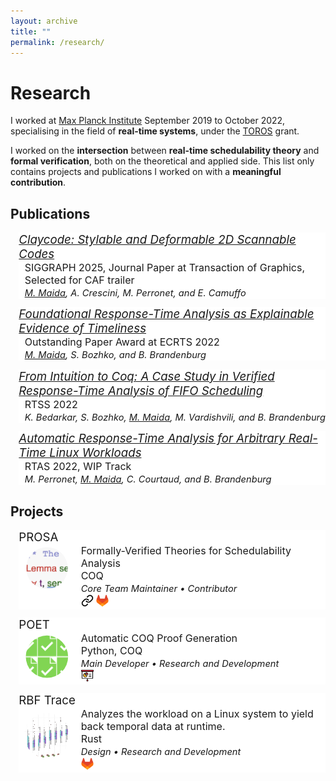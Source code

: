 ```yaml
---
layout: archive
title: ""
permalink: /research/
---
```

<style>
.clip-circle {
  width: 100%;
  clip-path: circle(40%);
}
.gimage { 
    grid-area: image; 
}
.gheaderpub { grid-area: headerpub;
    font-size: 14pt; 
    font-style: italic;
    text-align: left;
 }

.gheader { grid-area: header;
    font-size: 14pt; 
    text-align: left;
 }
 
.gdesc { grid-area: desc;   
    margin-left: 7pt;  
    font-size: 12pt; 
    text-align: left;
    vertical-align: center;
    height: 100%;
 }

.grid-container-pub {
  display: grid;
  grid-template-areas:
    'headerpub headerpub'
    'image desc';
  grid-template-columns: 0 auto auto;
  grid-template-rows: auto auto auto;
  background-color: #ffffff;
  margin-top: 10pt;
  margin-left: 10pt;
  }

  .grid-container {
  display: grid;
  grid-template-areas:
    'header header'
    'image desc';
  grid-template-columns: 90px auto auto;
  grid-template-rows: auto auto auto;
  background-color: #ffffff;
  margin-top: 10pt;
  margin-left: 10pt;
  }

.small_text { 
    font-size: 11pt; 
    font-style: italic;
    text-align: left;
 }

.inline-text {
  max-width:15pt;
  max-height:15pt;
}

</style>

# Research
I worked at [Max Planck Institute](https://www.mpi-sws.org) September 2019 to October 2022, specialising in the field of **real-time systems**, under the [TOROS](https://toros.mpi-sws.org/) grant.

<!-- The long-term goal of TOROS is to develop a **real-time operating system** that _by design_ ensures that the temporal behavior of its user-level applications can be analyzed.
I worked both on the theoretical and applied side, solving smaller, well-defined problems to build up towards that vision. -->
I worked on the **intersection** between **real-time schedulability theory** and **formal verification**, both on the theoretical and applied side.
This list only contains projects and publications I worked on with a **meaningful contribution**.

## Publications

<div class="grid-container-pub">
    <div class="gheaderpub"> 
    <a target="_blank" href="https://arxiv.org/abs/2505.08666">
    Claycode: Stylable and Deformable 2D Scannable Codes </a>
</div>
    <div class="gdesc"> 
        SIGGRAPH 2025, Journal Paper at Transaction of Graphics, Selected for CAF trailer <br>
        <span class="small_text"><u>M. Maida</u>, A. Crescini, M. Perronet, and E. Camuffo</span>
    </div>
</div>

<div class="grid-container-pub">
    <!-- <div class="gimage"> <img src='/images/poet.png' class='clip-circle'> </div> -->
    <div class="gheaderpub"> 
    <a target="_blank" href="https://pure.mpg.de/rest/items/item_3391739_1/component/file_3391740/content">
    Foundational Response-Time Analysis as
Explainable Evidence of Timeliness </a>
</div>
    <div class="gdesc"> 
        Outstanding Paper Award at ECRTS 2022 <br>
        <span class="small_text"><u>M. Maida</u>, S. Bozhko, and B. Brandenburg</span>
    </div>
</div>

<div class="grid-container-pub">
    <!-- <div class="gimage"> <img src='/images/poet.png' class='clip-circle'> </div> -->
    <div class="gheaderpub"> 
    <a target="_blank" href="https://people.mpi-sws.org/~bbb/papers/pdf/rtss22.pdf">
    From Intuition to Coq: A Case Study in Verified Response-Time Analysis of FIFO Scheduling </a>
</div>
    <div class="gdesc"> 
        RTSS 2022 <br>
        <span class="small_text">K. Bedarkar, S. Bozhko, <u>M. Maida</u>, M. Vardishvili, and B. Brandenburg</span>
    </div>
</div>

<div class="grid-container-pub">
    <!-- <div class="gimage"> <img src='/images/poet.png' class='clip-circle'> </div> -->
    <div class="gheaderpub"> 
    <a target="_blank" href="https://ieeexplore.ieee.org/document/9804640">
    Automatic Response-Time Analysis for Arbitrary Real-Time Linux Workloads </a> </div>
    <div class="gdesc"> 
        RTAS 2022, WIP Track <br>
        <span class="small_text">M. Perronet, <u>M. Maida</u>, C. Courtaud, and B. Brandenburg</span>
        <br>
    </div>
</div>

## Projects 
<div class="grid-container">
    <div class="gimage"> <img src='/images/prosa.png' class='clip-circle'> </div>
    <div class="gheader">PROSA</div>
    <div class="gdesc">
        Formally-Verified Theories for Schedulability Analysis <br>
        COQ <br>
        <span class="small_text">Core Team Maintainer • Contributor</span>
        <br>
        <a target="_blank" href="https://prosa.mpi-sws.org/">
        <img src="/images/link_logo.png" class="inline-text"></a>
        <a target="_blank" href="https://gitlab.mpi-sws.org/RT-PROOFS/rt-proofs">
        <img src="/images/gitlab.png" class="inline-text"></a>
    </div>
</div>

<div class="grid-container">
    <div class="gimage"> <img src='/images/poet-tool.png' class='clip-circle'> </div>
    <div class="gheader">POET</div>
    <div class="gdesc">
        Automatic COQ Proof Generation <br>
        Python, COQ <br>
        <span class="small_text">Main Developer • Research and Development</span>
        <br>
        <a target="_blank" href="../files/poet-poster.pdf">
        <img src="/images/presentation_logo.png" class="inline-text"></a>
    </div>
</div>

<div class="grid-container">
    <div class="gimage"> <img src='/images/poet.png' class='clip-circle'> </div>
    <div class="gheader"> RBF Trace </div>
    <div class="gdesc">
        Analyzes the workload on a Linux system to yield back temporal data at runtime.  <br>
        Rust <br>
        <span class="small_text">Design • Research and Development</span>
        <br>
        <a target="_blank" href="https://gitlab.mpi-sws.org/perronet/rbf-trace">
        <img src="/images/gitlab.png" class="inline-text"></a>
    </div>
</div>


